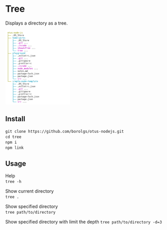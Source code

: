 # Tree

Displays a directory as a tree.

<img src="./docs/screenshot.png" width="40%">

## Install

`git clone https://github.com/borolgs/otus-nodejs.git`  
`cd tree`  
`npm i`  
`npm link`

## Usage

Help  
`tree -h`

Show current directory  
`tree .`

Show specified directory  
`tree path/to/directory`

Show specified directory with limit the depth
`tree path/to/directory -d=3`

